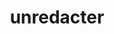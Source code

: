 ---
title: "unredacter"
description: "A tool that reverses pixelation/blurring to reveal redacted information in images and documents through machine learning techniques."
platforms: ["linux", "macos", "cli"]
categories: ["Misc", "OSINT"]
tags: ["deblurring", "image-analysis", "redaction-reversal", "privacy-research", "machine-learning"]
github: "https://github.com/BishopFox/unredacter"
documentation: "https://github.com/BishopFox/unredacter/blob/main/README.md"
---